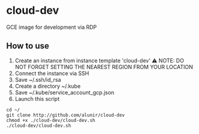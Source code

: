 # cloud-dev
GCE image for development via RDP

## How to use
 1. Create an instance from instance template 'cloud-dev'
 :warning: NOTE: DO NOT FORGET SETTING THE NEAREST REGION FROM YOUR LOCATION
 2. Connect the instance via SSH
 3. Save ~/.ssh/id_rsa
 4. Create a directory ~/.kube
 5. Save ~/.kube/service_account_gcp.json
 6. Launch this script
```
cd ~/
git clone http://github.com/alunir/cloud-dev
chmod +x ./cloud-dev/cloud-dev.sh
./cloud-dev/cloud-dev.sh
```
